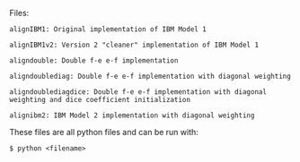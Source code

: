 Files:

	alignIBM1: Original implementation of IBM Model 1
	
	alignIBM1v2: Version 2 "cleaner" implementation of IBM Model 1
	
	aligndouble: Double f-e e-f implementation
	
	aligndoublediag: Double f-e e-f implementation with diagonal weighting
	
	aligndoublediagdice: Double f-e e-f implementation with diagonal weighting and dice coefficient initialization
	
	alignibm2: IBM Model 2 implementation with diagonal weighting
	
These files are all python files and can be run with:

	$ python <filename>